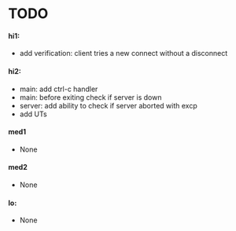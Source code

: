 # TODO

#### hi1:

* add verification: client tries a new connect without a
  disconnect

#### hi2:

* main: add ctrl-c handler
* main: before exiting check if server is down
* server: add ability to check if server aborted with excp
* add UTs

#### med1

* None

#### med2

* None

#### lo:

* None
